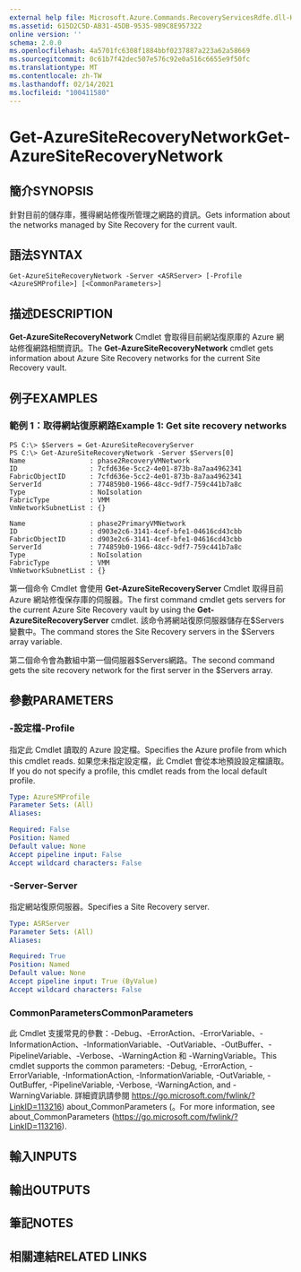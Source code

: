 ```yaml
---
external help file: Microsoft.Azure.Commands.RecoveryServicesRdfe.dll-Help.xml
ms.assetid: 615D2C5D-AB31-45DB-9535-9B9C8E957322
online version: ''
schema: 2.0.0
ms.openlocfilehash: 4a5701fc6308f1884bbf0237887a223a62a58669
ms.sourcegitcommit: 0c61b7f42dec507e576c92e0a516c6655e9f50fc
ms.translationtype: MT
ms.contentlocale: zh-TW
ms.lasthandoff: 02/14/2021
ms.locfileid: "100411580"
---
```

# <span data-ttu-id="4e880-101">Get-AzureSiteRecoveryNetwork</span><span class="sxs-lookup"><span data-stu-id="4e880-101">Get-AzureSiteRecoveryNetwork</span></span>

## <span data-ttu-id="4e880-102">簡介</span><span class="sxs-lookup"><span data-stu-id="4e880-102">SYNOPSIS</span></span>
<span data-ttu-id="4e880-103">針對目前的儲存庫，獲得網站修復所管理之網路的資訊。</span><span class="sxs-lookup"><span data-stu-id="4e880-103">Gets information about the networks managed by Site Recovery for the current vault.</span></span>

## <span data-ttu-id="4e880-104">語法</span><span class="sxs-lookup"><span data-stu-id="4e880-104">SYNTAX</span></span>

```
Get-AzureSiteRecoveryNetwork -Server <ASRServer> [-Profile <AzureSMProfile>] [<CommonParameters>]
```

## <span data-ttu-id="4e880-105">描述</span><span class="sxs-lookup"><span data-stu-id="4e880-105">DESCRIPTION</span></span>
<span data-ttu-id="4e880-106">**Get-AzureSiteRecoveryNetwork** Cmdlet 會取得目前網站復原庫的 Azure 網站修復網路相關資訊。</span><span class="sxs-lookup"><span data-stu-id="4e880-106">The **Get-AzureSiteRecoveryNetwork** cmdlet gets information about Azure Site Recovery networks for the current Site Recovery vault.</span></span>

## <span data-ttu-id="4e880-107">例子</span><span class="sxs-lookup"><span data-stu-id="4e880-107">EXAMPLES</span></span>

### <span data-ttu-id="4e880-108">範例 1：取得網站復原網路</span><span class="sxs-lookup"><span data-stu-id="4e880-108">Example 1: Get site recovery networks</span></span>
```
PS C:\> $Servers = Get-AzureSiteRecoveryServer
PS C:\> Get-AzureSiteRecoveryNetwork -Server $Servers[0]
Name                : phase2RecoveryVMNetwork
ID                  : 7cfd636e-5cc2-4e01-873b-8a7aa4962341
FabricObjectID      : 7cfd636e-5cc2-4e01-873b-8a7aa4962341
ServerId            : 774859b0-1966-48cc-9df7-759c441b7a8c
Type                : NoIsolation
FabricType          : VMM
VmNetworkSubnetList : {}

Name                : phase2PrimaryVMNetwork
ID                  : d903e2c6-3141-4cef-bfe1-04616cd43cbb
FabricObjectID      : d903e2c6-3141-4cef-bfe1-04616cd43cbb
ServerId            : 774859b0-1966-48cc-9df7-759c441b7a8c
Type                : NoIsolation
FabricType          : VMM
VmNetworkSubnetList : {}
```

<span data-ttu-id="4e880-109">第一個命令 Cmdlet 會使用 **Get-AzureSiteRecoveryServer** Cmdlet 取得目前 Azure 網站修復保存庫的伺服器。</span><span class="sxs-lookup"><span data-stu-id="4e880-109">The first command cmdlet gets servers for the current Azure Site Recovery vault by using the **Get-AzureSiteRecoveryServer** cmdlet.</span></span>
<span data-ttu-id="4e880-110">該命令將網站復原伺服器儲存在$Servers變數中。</span><span class="sxs-lookup"><span data-stu-id="4e880-110">The command stores the Site Recovery servers in the $Servers array variable.</span></span>

<span data-ttu-id="4e880-111">第二個命令會為數組中第一個伺服器$Servers網路。</span><span class="sxs-lookup"><span data-stu-id="4e880-111">The second command gets the site recovery network for the first server in the $Servers array.</span></span>

## <span data-ttu-id="4e880-112">參數</span><span class="sxs-lookup"><span data-stu-id="4e880-112">PARAMETERS</span></span>

### <span data-ttu-id="4e880-113">-設定檔</span><span class="sxs-lookup"><span data-stu-id="4e880-113">-Profile</span></span>
<span data-ttu-id="4e880-114">指定此 Cmdlet 讀取的 Azure 設定檔。</span><span class="sxs-lookup"><span data-stu-id="4e880-114">Specifies the Azure profile from which this cmdlet reads.</span></span>
<span data-ttu-id="4e880-115">如果您未指定設定檔，此 Cmdlet 會從本地預設設定檔讀取。</span><span class="sxs-lookup"><span data-stu-id="4e880-115">If you do not specify a profile, this cmdlet reads from the local default profile.</span></span>

```yaml
Type: AzureSMProfile
Parameter Sets: (All)
Aliases: 

Required: False
Position: Named
Default value: None
Accept pipeline input: False
Accept wildcard characters: False
```

### <span data-ttu-id="4e880-116">-Server</span><span class="sxs-lookup"><span data-stu-id="4e880-116">-Server</span></span>
<span data-ttu-id="4e880-117">指定網站復原伺服器。</span><span class="sxs-lookup"><span data-stu-id="4e880-117">Specifies a Site Recovery server.</span></span>

```yaml
Type: ASRServer
Parameter Sets: (All)
Aliases: 

Required: True
Position: Named
Default value: None
Accept pipeline input: True (ByValue)
Accept wildcard characters: False
```

### <span data-ttu-id="4e880-118">CommonParameters</span><span class="sxs-lookup"><span data-stu-id="4e880-118">CommonParameters</span></span>
<span data-ttu-id="4e880-119">此 Cmdlet 支援常見的參數：-Debug、-ErrorAction、-ErrorVariable、-InformationAction、-InformationVariable、-OutVariable、-OutBuffer、-PipelineVariable、-Verbose、-WarningAction 和 -WarningVariable。</span><span class="sxs-lookup"><span data-stu-id="4e880-119">This cmdlet supports the common parameters: -Debug, -ErrorAction, -ErrorVariable, -InformationAction, -InformationVariable, -OutVariable, -OutBuffer, -PipelineVariable, -Verbose, -WarningAction, and -WarningVariable.</span></span> <span data-ttu-id="4e880-120">詳細資訊請參閱 https://go.microsoft.com/fwlink/?LinkID=113216) about_CommonParameters (。</span><span class="sxs-lookup"><span data-stu-id="4e880-120">For more information, see about_CommonParameters (https://go.microsoft.com/fwlink/?LinkID=113216).</span></span>

## <span data-ttu-id="4e880-121">輸入</span><span class="sxs-lookup"><span data-stu-id="4e880-121">INPUTS</span></span>

## <span data-ttu-id="4e880-122">輸出</span><span class="sxs-lookup"><span data-stu-id="4e880-122">OUTPUTS</span></span>

## <span data-ttu-id="4e880-123">筆記</span><span class="sxs-lookup"><span data-stu-id="4e880-123">NOTES</span></span>

## <span data-ttu-id="4e880-124">相關連結</span><span class="sxs-lookup"><span data-stu-id="4e880-124">RELATED LINKS</span></span>




